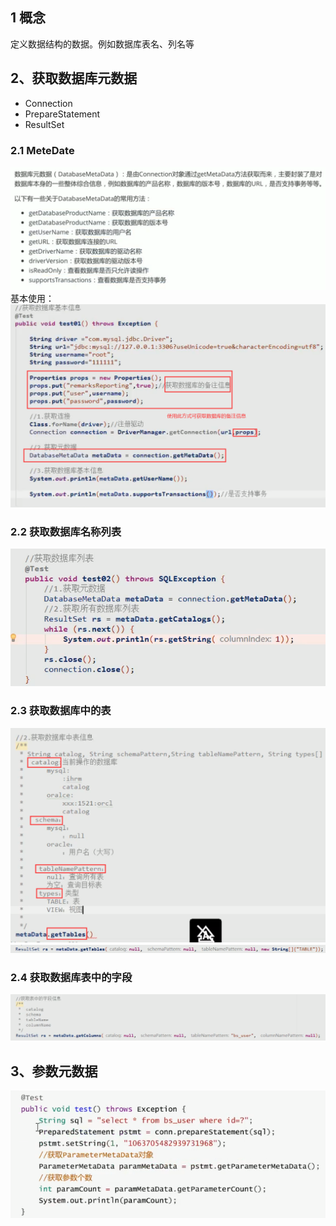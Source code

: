 ## 1 概念
定义数据结构的数据。例如数据库表名、列名等
## 2、获取数据库元数据
- Connection
- PrepareStatement
- ResultSet 
### 2.1 MeteDate 
![title](https://raw.githubusercontent.com/JianXiLin/gitnote-images/master/gitnote/2019/12/13/1576226333581-1576226333584.png)
基本使用：
![title](https://raw.githubusercontent.com/JianXiLin/gitnote-images/master/gitnote/2019/12/13/1576226499571-1576226499578.png)
### 2.2 获取数据库名称列表
![title](https://raw.githubusercontent.com/JianXiLin/gitnote-images/master/gitnote/2019/12/13/1576226686070-1576226686073.png)
### 2.3 获取数据库中的表
![title](https://raw.githubusercontent.com/JianXiLin/gitnote-images/master/gitnote/2019/12/13/1576227158825-1576227158827.png)
![title](https://raw.githubusercontent.com/JianXiLin/gitnote-images/master/gitnote/2019/12/13/1576227551973-1576227552008.png)
### 2.4 获取数据库表中的字段
![title](https://raw.githubusercontent.com/JianXiLin/gitnote-images/master/gitnote/2019/12/13/1576227759521-1576227759523.png)

## 3、参数元数据
![title](https://raw.githubusercontent.com/JianXiLin/gitnote-images/master/gitnote/2019/12/13/1576228127209-1576228127213.png)